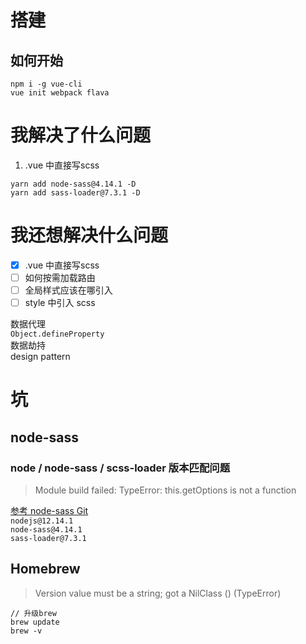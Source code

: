 # 搭建
## 如何开始
```
npm i -g vue-cli
vue init webpack flava
```
# 我解决了什么问题  
1. .vue 中直接写scss
```
yarn add node-sass@4.14.1 -D
yarn add sass-loader@7.3.1 -D
```

# 我还想解决什么问题
- [x] .vue 中直接写scss
- [ ] 如何按需加载路由
- [ ] 全局样式应该在哪引入 
- [ ] style 中引入 scss

数据代理  
`Object.defineProperty`  
数据劫持  
design pattern  
  
# 坑
## node-sass
### node / node-sass / scss-loader 版本匹配问题
> Module build failed: TypeError: this.getOptions is not a function  

[参考 node-sass Git](https://github.com/sass/node-sass)  
`nodejs@12.14.1`  
`node-sass@4.14.1`  
`sass-loader@7.3.1`  


## Homebrew
> Version value must be a string; got a NilClass () (TypeError)
```
// 升级brew
brew update
brew -v
```
